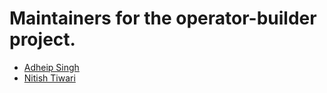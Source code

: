 # Maintainers for the operator-builder project.

- [Adheip Singh](https://github.com/AdheipSingh)
- [Nitish Tiwari](https://github.com/nitisht)
